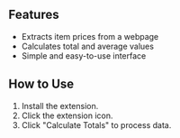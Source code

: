 ## Features
- Extracts item prices from a webpage
- Calculates total and average values
- Simple and easy-to-use interface

## How to Use
1. Install the extension.
2. Click the extension icon.
3. Click "Calculate Totals" to process data.
